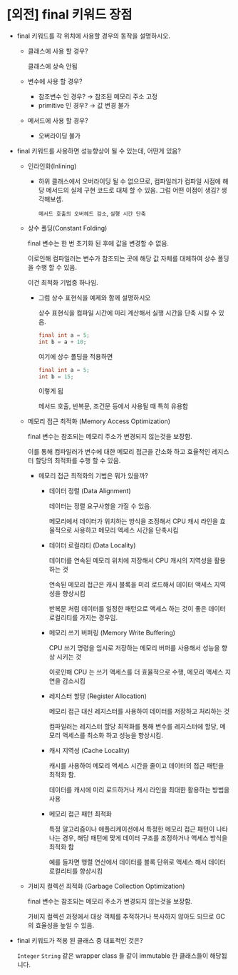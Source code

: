 # [외전] final 키워드 장점

- final 키워드를 각 위치에 사용할 경우의 동작을 설명하시오.
    - 클래스에 사용 할 경우?

      클래스에 상속 안됨

    - 변수에 사용 할 경우?
        - 참조변수 인 경우? → 참조된 메모리 주소 고정
        - primitive 인 경우? → 값 변경 불가
    - 메서드에 사용 할 경우?
        - 오버라이딩 불가
- final 키워드를 사용하면 성능향상이 될 수 있는데, 어떤게 있음?
    - 인라인화(Inlining)
        - 하위 클래스에서 오버라이딩 될 수 없으므로, 컴파일러가 컴파일 시점에 해당 메서드의 실제 구현 코드로 대체 할 수 있음. 그럼 어떤 이점이 생김? 생각해보셈.

          `메서드 호출의 오버헤드 감소`, `실행 시간 단축`

    - 상수 폴딩(Constant Folding)

      final 변수는 한 번 초기화 된 후에 값을 변경할 수 없음.

      이로인해 컴파일러는 변수가 참조되는 곳에 해당 값 자체를 대체하여 상수 폴딩을 수행 할 수 있음.

      이건 최적화 기법중 하나임.

        - 그럼 상수 표현식을 예제와 함께 설명하시오

          상수 표현식을 컴파일 시간에 미리 계산해서 실행 시간을 단축 시킬 수 있음.

            ```java
            final int a = 5;
            int b = a + 10;
            ```

          여기에 상수 폴딩을 적용하면

            ```java
            final int a = 5;
            int b = 15;
            ```

          이렇게 됨

          메서드 호출, 반복문, 조건문 등에서 사용될 때 특히 유용함

    - 메모리 접근 최적화 (Memory Access Optimization)

      final 변수는 참조되는 메모리 주소가 변경되지 않는것을 보장함.

      이를 통해 컴파일러가 변수에 대한 메모리 접근을 간소화 하고 효율적인 레지스터 할당의 최적화를 수행 할 수 있음.

        - 메모리 접근 최적화의 기법은 뭐가 있을까?
            - 데이터 정렬 (Data Alignment)

              데이터는 정렬 요구사항을 가질 수 있음.

              메모리에서 데이터가 위치하는 방식을 조정해서 CPU 캐시 라인을 효율적으로 사용하고 메모리 엑세스 시간을 단축시킴

            - 데이터 로컬리티 (Data Locality)

              데이터를 연속된 메모리 위치에 저장해서 CPU 캐시의 지역성을 활용하는 것

              연속된 메모리 접근은 캐시 블록을 미리 로드해서 데이터 액세스 지역성을 향상시킴

              반복문 처럼 데이터를 일정한 패턴으로 액세스 하는 것이 좋은 데이터 로컬리티를 가지는 경우임.

            - 메모리 쓰기 버퍼링 (Memory Write Buffering)

              CPU 쓰기 명령을 임시로 저장하는 메모리 버퍼를 사용해서 성능을 향상 시키는 것

              이로인해 CPU 는 쓰기 액세스를 더 효율적으로 수행, 메모리 액세스 지연을 감소시킴

            - 레지스터 할당 (Register Allocation)

              메모리 접근 대신 레지스터를 사용하여 데이터를 저장하고 처리하는 것

              컴파일러는 레지스터 할당 최적화를 통해 변수를 레지스터에 할당, 메모리 액세스를 최소화 하고 성능을 향상시킴.

            - 캐시 지역성 (Cache Locality)

              캐시를 사용하여 메모리 액세스 시간을 줄이고 데이터의 접근 패턴을 최적화 함.

              데이터를 캐시에 미리 로드하거나 캐시 라인을 최대한 활용하는 방법을 사용

            - 메모리 접근 패턴 최적화

              특정 알고리즘이나 애플리케이션에서 특정한 메모리 접근 패턴이 나타나는 경우, 해당 패턴에 맞게 데이터 구조를 조정하거나 액세스 방식을 최적화 함

              예를 들자면 행렬 연산에서 데이터를 블록 단위로 액세스 해서 데이터 로컬리티를 향상시킴

    - 가비지 컬렉션 최적화 (Garbage Collection Optimization)

      final 변수는 참조되는 메모리 주소가 변경되지 않는것을 보장함.

      가비지 컬렉션 과정에서 대상 객체를 추적하거나 복사하지 않아도 되므로 GC 의 효율성을 높일 수 있음.

- final 키워드가 적용 된 클래스 중 대표적인 것은?

  `Integer` `String` 같은 wrapper class 들 같이 immutable 한 클래스들이 해당됩니다.